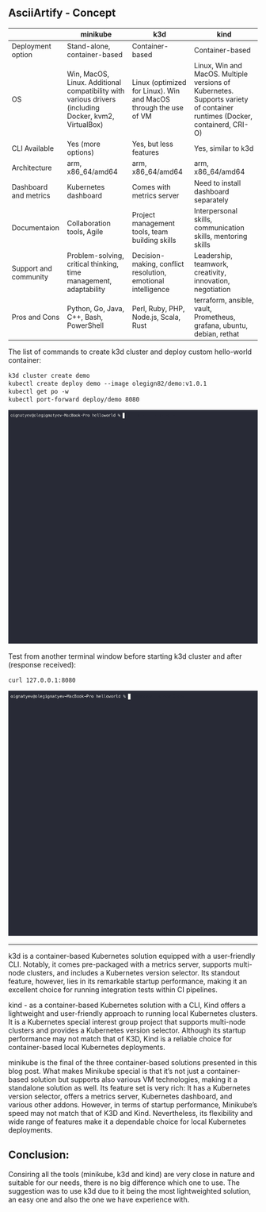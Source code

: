AsciiArtify - Concept
---


|                                     | minikube                                                          | k3d                                                                 | kind                                                                                 |
|-------------------------------------|-------------------------------------------------------------------|---------------------------------------------------------------------|--------------------------------------------------------------------------------------|
| Deployment option                   | Stand-alone, container-based                                      | Container-based                                                     | Container-based                                                                      |
| OS                                  | Win, MacOS, Linux. Additional compatibility with various drivers (including Docker, kvm2,	VirtualBox)   | Linux (optimized for Linux). Win and MacOS through the use of VM    | Linux, Win and MacOS. Multiple versions of Kubernetes. Supports variety of container runtimes (Docker, containerd, CRI-O)|
| CLI Available                       | Yes (more options)                                                | Yes, but less features                                              | Yes, similar to k3d                                                                  |
| Architecture                        | arm, x86_64/amd64                                                 | arm, x86_64/amd64                                                   | arm, x86_64/amd64                                                                    |
| Dashboard and metrics               | Kubernetes dashboard                                              | Comes with metrics server                                           | Need to install dashboard separately                                                 |
| Documentaion         | Collaboration tools, Agile                                        | Project management tools, team building skills                      | Interpersonal skills, communication skills, mentoring skills                         |
| Support and community                         | Problem-solving, critical thinking, time management, adaptability | Decision-making, conflict resolution, emotional intelligence        | Leadership, teamwork, creativity, innovation, negotiation                            |
| Pros and Cons                         | Python, Go, Java, C++, Bash, PowerShell                           | Perl, Ruby, PHP, Node.js, Scala, Rust                               | terraform, ansible, vault, Prometheus, grafana, ubuntu, debian, rethat               |



The list of commands to create k3d cluster and deploy custom hello-world container:

```
k3d cluster create demo
kubectl create deploy demo --image olegign82/demo:v1.0.1
kubectl get po -w
kubectl port-forward deploy/demo 8080
```

![Image](../.data/demo.gif)


Test from another terminal window before starting k3d cluster and after (response received):

```
curl 127.0.0.1:8080
```

![Image](../.data/demo1.gif)

---
k3d is a container-based Kubernetes solution equipped with a user-friendly CLI. Notably, it comes pre-packaged with a metrics server, supports multi-node clusters, and includes a Kubernetes version selector. Its standout feature, however, lies in its remarkable startup performance, making it an excellent choice for running integration tests within CI pipelines.

kind - as a container-based Kubernetes solution with a CLI, Kind offers a lightweight and user-friendly approach to running local Kubernetes clusters. It is a Kubernetes special interest group project that supports multi-node clusters and provides a Kubernetes version selector. Although its startup performance may not match that of K3D, Kind is a reliable choice for container-based local Kubernetes deployments.

minikube is the final of the three container-based solutions presented in this blog post.
What makes Minikube special is that it’s not just a container-based solution but supports also various VM technologies, making it a standalone solution as well. Its feature set is very rich: It has a Kubernetes version selector, offers a metrics server, Kubernetes dashboard, and various other addons. However, in terms of startup performance, Minikube’s speed may not match that of K3D and Kind. Nevertheless, its flexibility and wide range of features make it a dependable choice for local Kubernetes deployments.


**Conclusion:**
---

Consiring all the tools (minikube, k3d and kind) are very close in nature and suitable for our needs, there is no big difference which one to use.
The suggestion was to use k3d due to it being the most lightweighted solution, an easy one and also the one we have experience with.
